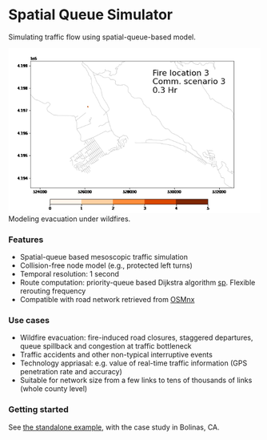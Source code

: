 # Spatial Queue Simulator

Simulating traffic flow using spatial-queue-based model.

![Bolinas evacuation](images/r0_fire3_comm3_vphh2_vistor300_contra0_close0mflame_shelter0.gif)
Modeling evacuation under wildfires.

### Features
* Spatial-queue based mesoscopic traffic simulation
* Collision-free node model (e.g., protected left turns)
* Temporal resolution: 1 second
* Route computation: priority-queue based Dijkstra algorithm [sp](https://github.com/cb-cities/sp). Flexible rerouting frequency
* Compatible with road network retrieved from [OSMnx](https://github.com/gboeing/osmnx)

### Use cases
* Wildfire evacuation: fire-induced road closures, staggered departures, queue spillback and congestion at traffic bottleneck
* Traffic accidents and other non-typical interruptive events
* Technology appriasal: e.g. value of real-time traffic information (GPS penetration rate and accuracy)
* Suitable for network size from a few links to tens of thousands of links (whole county level)

### Getting started
See [the standalone example](projects/bolinas_civic), with the case study in Bolinas, CA.